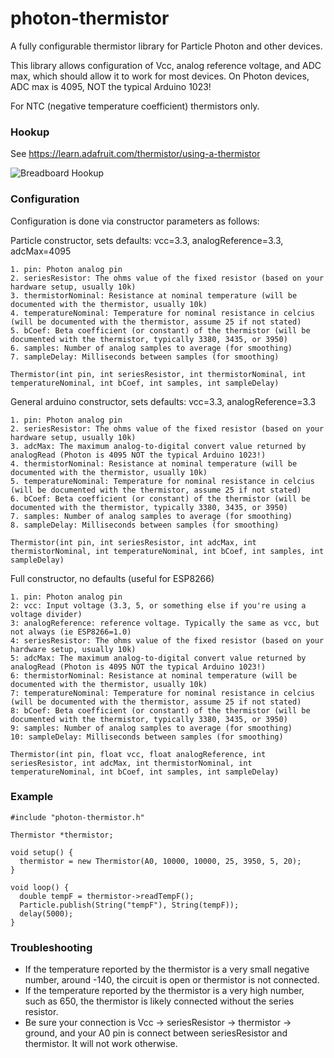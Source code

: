 # photon-thermistor
A fully configurable thermistor library for Particle Photon and other devices.

This library allows configuration of Vcc, analog reference voltage, and ADC max, which should allow it to work for
most devices. On Photon devices, ADC max is 4095, NOT the typical Arduino 1023!

For NTC (negative temperature coefficient) thermistors only.

### Hookup

See https://learn.adafruit.com/thermistor/using-a-thermistor

![Breadboard Hookup](https://raw.githubusercontent.com/kegnet/photon-thermistor/master/breadboard_hookup.png)

### Configuration

Configuration is done via constructor parameters as follows:

Particle constructor, sets defaults: vcc=3.3, analogReference=3.3, adcMax=4095
```
1. pin: Photon analog pin
2. seriesResistor: The ohms value of the fixed resistor (based on your hardware setup, usually 10k)
3. thermistorNominal: Resistance at nominal temperature (will be documented with the thermistor, usually 10k)
4. temperatureNominal: Temperature for nominal resistance in celcius (will be documented with the thermistor, assume 25 if not stated)
5. bCoef: Beta coefficient (or constant) of the thermistor (will be documented with the thermistor, typically 3380, 3435, or 3950)
6. samples: Number of analog samples to average (for smoothing)
7. sampleDelay: Milliseconds between samples (for smoothing)

Thermistor(int pin, int seriesResistor, int thermistorNominal, int temperatureNominal, int bCoef, int samples, int sampleDelay)
```

General arduino constructor, sets defaults: vcc=3.3, analogReference=3.3
```
1. pin: Photon analog pin
2. seriesResistor: The ohms value of the fixed resistor (based on your hardware setup, usually 10k)
3. adcMax: The maximum analog-to-digital convert value returned by analogRead (Photon is 4095 NOT the typical Arduino 1023!)
4. thermistorNominal: Resistance at nominal temperature (will be documented with the thermistor, usually 10k)
5. temperatureNominal: Temperature for nominal resistance in celcius (will be documented with the thermistor, assume 25 if not stated)
6. bCoef: Beta coefficient (or constant) of the thermistor (will be documented with the thermistor, typically 3380, 3435, or 3950)
7. samples: Number of analog samples to average (for smoothing)
8. sampleDelay: Milliseconds between samples (for smoothing)

Thermistor(int pin, int seriesResistor, int adcMax, int thermistorNominal, int temperatureNominal, int bCoef, int samples, int sampleDelay)
```

Full constructor, no defaults (useful for ESP8266)
```
1. pin: Photon analog pin
2: vcc: Input voltage (3.3, 5, or something else if you're using a voltage divider)
3: analogReference: reference voltage. Typically the same as vcc, but not always (ie ESP8266=1.0)
4: seriesResistor: The ohms value of the fixed resistor (based on your hardware setup, usually 10k)
5: adcMax: The maximum analog-to-digital convert value returned by analogRead (Photon is 4095 NOT the typical Arduino 1023!)
6: thermistorNominal: Resistance at nominal temperature (will be documented with the thermistor, usually 10k)
7: temperatureNominal: Temperature for nominal resistance in celcius (will be documented with the thermistor, assume 25 if not stated)
8: bCoef: Beta coefficient (or constant) of the thermistor (will be documented with the thermistor, typically 3380, 3435, or 3950)
9: samples: Number of analog samples to average (for smoothing)
10: sampleDelay: Milliseconds between samples (for smoothing)

Thermistor(int pin, float vcc, float analogReference, int seriesResistor, int adcMax, int thermistorNominal, int temperatureNominal, int bCoef, int samples, int sampleDelay)
```

### Example
```
#include "photon-thermistor.h"

Thermistor *thermistor;

void setup() {
  thermistor = new Thermistor(A0, 10000, 10000, 25, 3950, 5, 20);
}

void loop() {
  double tempF = thermistor->readTempF();
  Particle.publish(String("tempF"), String(tempF));
  delay(5000);
}
```

### Troubleshooting

* If the temperature reported by the thermistor is a very small negative number, around -140, the circuit is open or thermistor is not connected.
* If the temperature reported by the thermistor is a very high number, such as 650, the thermistor is likely connected without the series resistor.
* Be sure your connection is Vcc -> seriesResistor -> thermistor -> ground, and your A0 pin is connect between seriesResistor and thermistor. It will not work otherwise.
